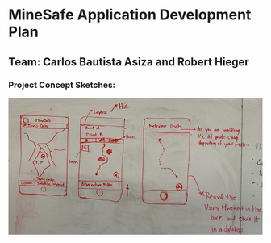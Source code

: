 # MineSafe Application Development Plan
## Team: Carlos Bautista Asiza and Robert Hieger

### Project Concept Sketches:

![MineSafe Sketches](photo-assets/app-sketches.jpg "Application Sketches")

